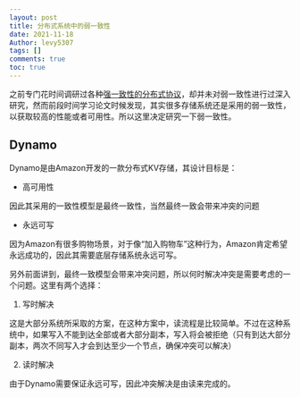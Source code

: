 ```yaml
---
layout: post
title: 分布式系统中的弱一致性
date: 2021-11-18
Author: levy5307
tags: []
comments: true
toc: true
---
```


之前专门花时间调研过各种[强一致性的分布式协议](https://levy5307.github.io/blog/consensus-protocol-summary/)，却并未对弱一致性进行过深入研究，然而前段时间学习论文时候发现，其实很多存储系统还是采用的弱一致性，以获取较高的性能或者可用性。所以这里决定研究一下弱一致性。

## Dynamo

Dynamo是由Amazon开发的一款分布式KV存储，其设计目标是：

- 高可用性

因此其采用的一致性模型是最终一致性，当然最终一致会带来冲突的问题

- 永远可写

因为Amazon有很多购物场景，对于像“加入购物车”这种行为，Amazon肯定希望永远成功的，因此其需要底层存储系统永远可写。

另外前面讲到，最终一致模型会带来冲突问题，所以何时解决冲突是需要考虑的一个问题。这里有两个选择：

1. 写时解决

这是大部分系统所采取的方案，在这种方案中，读流程是比较简单。不过在这种系统中，如果写入不能到达全部或者大部分副本，写入将会被拒绝（只有到达大部分副本，两次不同写入才会到达至少一个节点，确保冲突可以解决）

2. 读时解决

由于Dynamo需要保证永远可写，因此冲突解决是由读来完成的。


